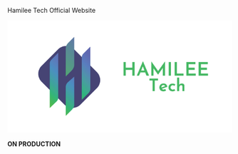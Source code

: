 Hamilee Tech Official Website

![alt text](https://github.com/Abudi-seid10/Hamilee-Tech/blob/main/DOCS/hamilee.png?raw=true)



<Strong> ON PRODUCTION </Strong>
